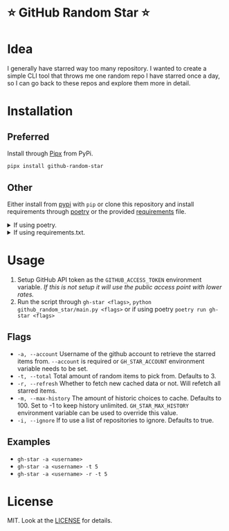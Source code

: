 # ⭐️ GitHub Random Star ⭐️

# Idea

I generally have starred way too many repository. I wanted to create a simple CLI tool that throws me one random repo I have starred once a day, so I can go back to these repos and explore them more in detail.

# Installation

## Preferred

Install through [Pipx](https://github.com/pypa/pipx) from PyPi.

`pipx install github-random-star`

## Other

Either install from [pypi](https://pypi.org/project/github-random-star) with `pip` or clone this repository and install requirements through [poetry](pyproject.toml) or the provided [requirements](requirements.txt) file.

<details>
    <summary>If using poetry.</summary>
    <code>$ poetry shell</code><br>
    <code>$ poetry install</code>
</details>
<details>
    <summary> If using requirements.txt.</summary>
    <code>$ virtualenv -p python3.12 .venv</code><br>
    <code>$ source .venv/bin/activate</code><br>
    <code>$ pip install -r requirements.txt</code>
</details>

# Usage

1. Setup GitHub API token as the `GITHUB_ACCESS_TOKEN` environment variable. _If this is not setup it will use the public access point with lower rates._
2. Run the script through `gh-star <flags>`, `python github_random_star/main.py <flags>` or if using poetry `poetry run gh-star <flags>`

## Flags

- `-a, --account` Username of the github account to retrieve the starred items from. `--account` is required or `GH_STAR_ACCOUNT` environment variable needs to be set.
- `-t, --total` Total amount of random items to pick from. Defaults to 3.
- `-r, --refresh` Whether to fetch new cached data or not. Will refetch all starred items.
- `-m, --max-history` The amount of historic choices to cache. Defaults to 100. Set to -1 to keep history unlimited. `GH_STAR_MAX_HISTORY` environment variable can be used to override this value.
- `-i, --ignore` If to use a list of repositories to ignore. Defaults to true.

## Examples

- `gh-star -a <username>`
- `gh-star -a <username> -t 5`
- `gh-star -a <username> -r -t 5`

# License

MIT. Look at the [LICENSE](LICENSE.md) for details.
